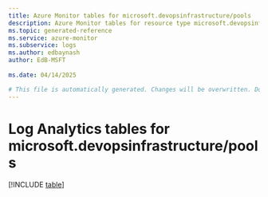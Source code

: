```yaml
---
title: Azure Monitor tables for microsoft.devopsinfrastructure/pools
description: Azure Monitor tables for resource type microsoft.devopsinfrastructure/pools
ms.topic: generated-reference
ms.service: azure-monitor
ms.subservice: logs
ms.author: edbaynash
author: EdB-MSFT
   
ms.date: 04/14/2025

# This file is automatically generated. Changes will be overwritten. Do not change this file directly.
---
```


# Log Analytics tables for microsoft.devopsinfrastructure/pools  

[!INCLUDE [table](~/reusable-content/ce-skilling/azure/includes/azure-monitor/reference/tables/microsoft-devopsinfrastructure_pools-include.md)]

